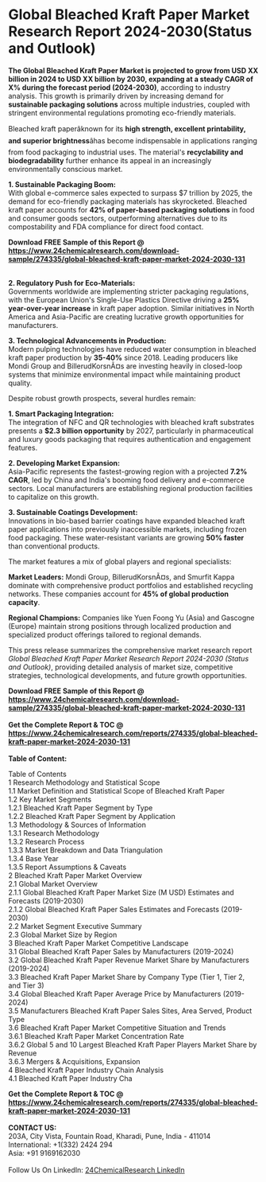 <h1>Global Bleached Kraft Paper Market Research Report 2024-2030(Status and Outlook)</h1><p><strong>The Global Bleached Kraft Paper Market is projected to grow from USD XX billion in 2024 to USD XX billion by 2030, expanding at a steady CAGR of X% during the forecast period (2024-2030)</strong>, according to industry analysis. This growth is primarily driven by increasing demand for <strong>sustainable packaging solutions</strong> across multiple industries, coupled with stringent environmental regulations promoting eco-friendly materials.</p><p>Bleached kraft paperâknown for its <strong>high strength, excellent printability, and superior brightness</strong>âhas become indispensable in applications ranging from food packaging to industrial uses. The material's <strong>recyclability and biodegradability</strong> further enhance its appeal in an increasingly environmentally conscious market.</p><p><strong>1. Sustainable Packaging Boom:</strong><br>
With global e-commerce sales expected to surpass $7 trillion by 2025, the demand for eco-friendly packaging materials has skyrocketed. Bleached kraft paper accounts for <strong>42% of paper-based packaging solutions</strong> in food and consumer goods sectors, outperforming alternatives due to its compostability and FDA compliance for direct food contact.</p><div><b>Download FREE Sample of this Report @ 
            <a href="https://www.24chemicalresearch.com/download-sample/274335/global-bleached-kraft-paper-market-2024-2030-131">
            https://www.24chemicalresearch.com/download-sample/274335/global-bleached-kraft-paper-market-2024-2030-131</a></b></div><br><p><strong>2. Regulatory Push for Eco-Materials:</strong><br>
Governments worldwide are implementing stricter packaging regulations, with the European Union's Single-Use Plastics Directive driving a <strong>25% year-over-year increase</strong> in kraft paper adoption. Similar initiatives in North America and Asia-Pacific are creating lucrative growth opportunities for manufacturers.</p><p><strong>3. Technological Advancements in Production:</strong><br>
Modern pulping technologies have reduced water consumption in bleached kraft paper production by <strong>35-40%</strong> since 2018. Leading producers like Mondi Group and BillerudKorsnÃ¤s are investing heavily in closed-loop systems that minimize environmental impact while maintaining product quality.</p><p>Despite robust growth prospects, several hurdles remain:</p><p><strong>1. Smart Packaging Integration:</strong><br>
The integration of NFC and QR technologies with bleached kraft substrates presents a <strong>$2.3 billion opportunity</strong> by 2027, particularly in pharmaceutical and luxury goods packaging that requires authentication and engagement features.</p><p><strong>2. Developing Market Expansion:</strong><br>
Asia-Pacific represents the fastest-growing region with a projected <strong>7.2% CAGR</strong>, led by China and India's booming food delivery and e-commerce sectors. Local manufacturers are establishing regional production facilities to capitalize on this growth.</p><p><strong>3. Sustainable Coatings Development:</strong><br>
Innovations in bio-based barrier coatings have expanded bleached kraft paper applications into previously inaccessible markets, including frozen food packaging. These water-resistant variants are growing <strong>50% faster</strong> than conventional products.</p><p>The market features a mix of global players and regional specialists:</p><p><strong>Market Leaders:</strong> Mondi Group, BillerudKorsnÃ¤s, and Smurfit Kappa dominate with comprehensive product portfolios and established recycling networks. These companies account for <strong>45% of global production capacity</strong>.</p><p><strong>Regional Champions:</strong> Companies like Yuen Foong Yu (Asia) and Gascogne (Europe) maintain strong positions through localized production and specialized product offerings tailored to regional demands.</p><p>This press release summarizes the comprehensive market research report <em>Global Bleached Kraft Paper Market Research Report 2024-2030 (Status and Outlook)</em>, providing detailed analysis of market size, competitive strategies, technological developments, and future growth opportunities.</p><div><b>Download FREE Sample of this Report @ 
            <a href="https://www.24chemicalresearch.com/download-sample/274335/global-bleached-kraft-paper-market-2024-2030-131">
            https://www.24chemicalresearch.com/download-sample/274335/global-bleached-kraft-paper-market-2024-2030-131</a></b></div><br><div><b>Get the Complete Report & TOC @ 
            <a href="https://www.24chemicalresearch.com/reports/274335/global-bleached-kraft-paper-market-2024-2030-131">
            https://www.24chemicalresearch.com/reports/274335/global-bleached-kraft-paper-market-2024-2030-131</a></b></div><br>
            <b>Table of Content:</b><p>Table of Contents<br />
1 Research Methodology and Statistical Scope<br />
1.1 Market Definition and Statistical Scope of Bleached Kraft Paper<br />
1.2 Key Market Segments<br />
1.2.1 Bleached Kraft Paper Segment by Type<br />
1.2.2 Bleached Kraft Paper Segment by Application<br />
1.3 Methodology & Sources of Information<br />
1.3.1 Research Methodology<br />
1.3.2 Research Process<br />
1.3.3 Market Breakdown and Data Triangulation<br />
1.3.4 Base Year<br />
1.3.5 Report Assumptions & Caveats<br />
2 Bleached Kraft Paper Market Overview<br />
2.1 Global Market Overview<br />
2.1.1 Global Bleached Kraft Paper Market Size (M USD) Estimates and Forecasts (2019-2030)<br />
2.1.2 Global Bleached Kraft Paper Sales Estimates and Forecasts (2019-2030)<br />
2.2 Market Segment Executive Summary<br />
2.3 Global Market Size by Region<br />
3 Bleached Kraft Paper Market Competitive Landscape<br />
3.1 Global Bleached Kraft Paper Sales by Manufacturers (2019-2024)<br />
3.2 Global Bleached Kraft Paper Revenue Market Share by Manufacturers (2019-2024)<br />
3.3 Bleached Kraft Paper Market Share by Company Type (Tier 1, Tier 2, and Tier 3)<br />
3.4 Global Bleached Kraft Paper Average Price by Manufacturers (2019-2024)<br />
3.5 Manufacturers Bleached Kraft Paper Sales Sites, Area Served, Product Type<br />
3.6 Bleached Kraft Paper Market Competitive Situation and Trends<br />
3.6.1 Bleached Kraft Paper Market Concentration Rate<br />
3.6.2 Global 5 and 10 Largest Bleached Kraft Paper Players Market Share by Revenue<br />
3.6.3 Mergers & Acquisitions, Expansion<br />
4 Bleached Kraft Paper Industry Chain Analysis<br />
4.1 Bleached Kraft Paper Industry Cha</p><div><b>Get the Complete Report & TOC @ 
            <a href="https://www.24chemicalresearch.com/reports/274335/global-bleached-kraft-paper-market-2024-2030-131">
            https://www.24chemicalresearch.com/reports/274335/global-bleached-kraft-paper-market-2024-2030-131</a></b></div><br><b>CONTACT US:</b><br>
            203A, City Vista, Fountain Road, Kharadi, Pune, India - 411014<br>
            International: +1(332) 2424 294<br>
            Asia: +91 9169162030 <br><br>
            Follow Us On LinkedIn: <a href="https://www.linkedin.com/company/24chemicalresearch/">24ChemicalResearch LinkedIn</a>
